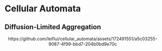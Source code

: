 # Cellular Automata
## Diffusion-Limited Aggregation
<div align="center">
https://github.com/leiflui/cellular_automata/assets/172491551/a5c03255-9087-4f99-bbd7-204b0bd9e70c
</div>
